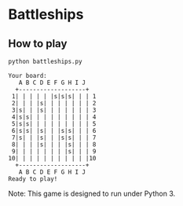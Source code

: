 # Battleships

## How to play

```bash
python battleships.py
```

```
Your board:
   A B C D E F G H I J
  +-------------------+
 1| | | | | |s|s|s| | | 1
 2| | | |s| | | | | | | 2
 3|s| | |s| | | | | | | 3
 4|s|s| | | | | | | | | 4
 5|s|s| | | | | | | | | 5
 6|s|s| |s| | |s|s| | | 6
 7|s| | |s| | |s|s| | | 7
 8| | | |s| | | |s| | | 8
 9| | | | | | | |s| | | 9
10| | | | | | | | | | |10
  +-------------------+
   A B C D E F G H I J
Ready to play!
```

Note: This game is designed to run under Python 3.